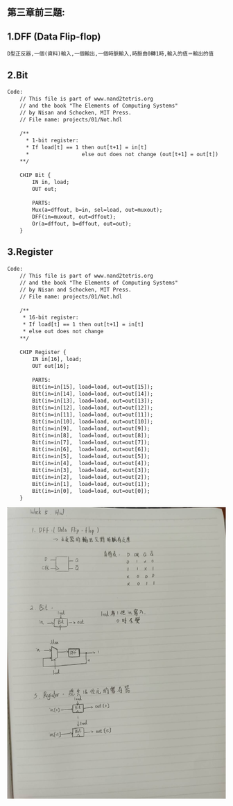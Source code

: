 ## 第三章前三題:

## 1.DFF (Data Flip-flop)
    D型正反器,一個(資料)輸入,一個輸出,一個時脈輸入,時脈由0轉1時,輸入的值＝輸出的值

## 2.Bit
    Code:
        // This file is part of www.nand2tetris.org
        // and the book "The Elements of Computing Systems"
        // by Nisan and Schocken, MIT Press.
        // File name: projects/01/Not.hdl

        /**
          * 1-bit register:
          * If load[t] == 1 then out[t+1] = in[t]
          *                 else out does not change (out[t+1] = out[t])
        **/

        CHIP Bit {
            IN in, load;
            OUT out;
	
            PARTS:
            Mux(a=dffout, b=in, sel=load, out=muxout);
	        DFF(in=muxout, out=dffout);
	        Or(a=dffout, b=dffout, out=out);
        }

## 3.Register
    Code:
        // This file is part of www.nand2tetris.org
        // and the book "The Elements of Computing Systems"
        // by Nisan and Schocken, MIT Press.
        // File name: projects/01/Not.hdl

        /**
         * 16-bit register:
         * If load[t] == 1 then out[t+1] = in[t]
         * else out does not change
        **/

        CHIP Register {
            IN in[16], load;
            OUT out[16];

            PARTS:
            Bit(in=in[15], load=load, out=out[15]);
            Bit(in=in[14], load=load, out=out[14]);
            Bit(in=in[13], load=load, out=out[13]);
            Bit(in=in[12], load=load, out=out[12]);
            Bit(in=in[11], load=load, out=out[11]);
            Bit(in=in[10], load=load, out=out[10]);
            Bit(in=in[9],  load=load, out=out[9]);
            Bit(in=in[8],  load=load, out=out[8]);
            Bit(in=in[7],  load=load, out=out[7]);
            Bit(in=in[6],  load=load, out=out[6]);
            Bit(in=in[5],  load=load, out=out[5]);
            Bit(in=in[4],  load=load, out=out[4]);
            Bit(in=in[3],  load=load, out=out[3]);
            Bit(in=in[2],  load=load, out=out[2]);
            Bit(in=in[1],  load=load, out=out[1]);
            Bit(in=in[0],  load=load, out=out[0]);
        }
![image](./1.jpg)